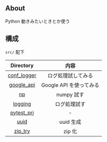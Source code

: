 ## About
Python 動きみたいときとか使う

## 構成
`src/` 配下

| Directory | 内容 |
|:--:|:--:|
|[conf_logger](https://github.com/KazusaNakagawa/try-docs/tree/develop/src/conf_logger)|ログ処理試してみる|
|[google_api](https://github.com/KazusaNakagawa/try-docs/tree/develop/src/google_api)|Google API を使ってみる|
|[np](https://github.com/KazusaNakagawa/try-docs/tree/develop/src/np)|numpy 試す|
|[logging](https://github.com/KazusaNakagawa/try-docs/tree/develop/src/logging)|ログ処理試す|
|[pytest_prj](https://github.com/KazusaNakagawa/try-docs/tree/develop/src/pytest_prj)|-|
|[uuid](https://github.com/KazusaNakagawa/try-docs/tree/develop/src/uuid)|uuid 生成|
|[zip_try](https://github.com/KazusaNakagawa/try-docs/tree/develop/src/zip_try)|zip 化|
